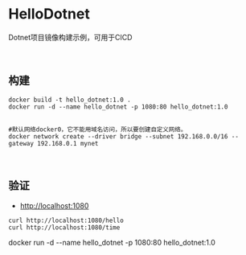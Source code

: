 # HelloDotnet
Dotnet项目镜像构建示例，可用于CICD

<br/>

## 构建
```shell
docker build -t hello_dotnet:1.0 .
docker run -d --name hello_dotnet -p 1080:80 hello_dotnet:1.0


#默认网络docker0，它不能用域名访问，所以要创建自定义网络。
docker network create --driver bridge --subnet 192.168.0.0/16 --gateway 192.168.0.1 mynet
```
<br/>

## 验证
- [http://localhost:1080](http://localhost:1080)
```shell
curl http://localhost:1080/hello
curl http://localhost:1080/time
```

docker run -d --name hello_dotnet -p 1080:80 hello_dotnet:1.0